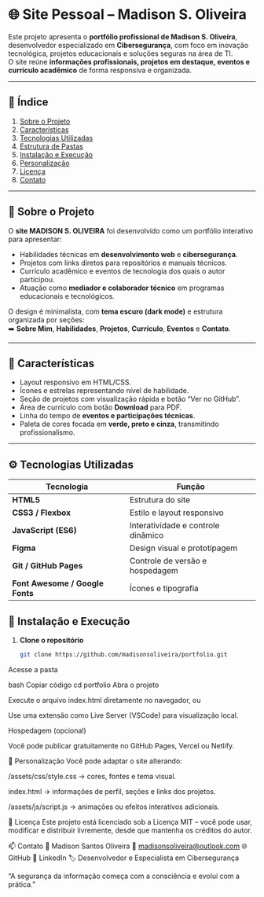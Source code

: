 # 🌐 Site Pessoal – Madison S. Oliveira

Este projeto apresenta o **portfólio profissional de Madison S. Oliveira**, desenvolvedor especializado em **Cibersegurança**, com foco em inovação tecnológica, projetos educacionais e soluções seguras na área de TI.  
O site reúne **informações profissionais, projetos em destaque, eventos e currículo acadêmico** de forma responsiva e organizada.

---

## 📄 Índice

1. [Sobre o Projeto](#sobre-o-projeto)  
2. [Características](#características)  
3. [Tecnologias Utilizadas](#tecnologias-utilizadas)  
4. [Estrutura de Pastas](#estrutura-de-pastas)  
5. [Instalação e Execução](#instalação-e-execução)  
6. [Personalização](#personalização)  
7. [Licença](#licença)  
8. [Contato](#contato)

---

## 🧩 Sobre o Projeto

O **site MADISON S. OLIVEIRA** foi desenvolvido como um portfólio interativo para apresentar:
- Habilidades técnicas em **desenvolvimento web** e **cibersegurança**.  
- Projetos com links diretos para repositórios e manuais técnicos.  
- Currículo acadêmico e eventos de tecnologia dos quais o autor participou.  
- Atuação como **mediador e colaborador técnico** em programas educacionais e tecnológicos.  

O design é minimalista, com **tema escuro (dark mode)** e estrutura organizada por seções:  
➡️ **Sobre Mim**, **Habilidades**, **Projetos**, **Currículo**, **Eventos** e **Contato**.

---

## 🧠 Características

- Layout responsivo em HTML/CSS.  
- Ícones e estrelas representando nível de habilidade.  
- Seção de projetos com visualização rápida e botão “Ver no GitHub”.  
- Área de currículo com botão **Download** para PDF.  
- Linha do tempo de **eventos e participações técnicas**.  
- Paleta de cores focada em **verde, preto e cinza**, transmitindo profissionalismo.  

---

## ⚙️ Tecnologias Utilizadas

| Tecnologia | Função |
|-------------|--------|
| **HTML5** | Estrutura do site |
| **CSS3 / Flexbox** | Estilo e layout responsivo |
| **JavaScript (ES6)** | Interatividade e controle dinâmico |
| **Figma** | Design visual e prototipagem |
| **Git / GitHub Pages** | Controle de versão e hospedagem |
| **Font Awesome / Google Fonts** | Ícones e tipografia |



## 🧰 Instalação e Execução

1. **Clone o repositório**
   ```bash
   git clone https://github.com/madisonsoliveira/portfolio.git
Acesse a pasta

bash
Copiar código
cd portfolio
Abra o projeto

Execute o arquivo index.html diretamente no navegador, ou

Use uma extensão como Live Server (VSCode) para visualização local.

Hospedagem (opcional)

Você pode publicar gratuitamente no GitHub Pages, Vercel ou Netlify.

🎨 Personalização
Você pode adaptar o site alterando:

/assets/css/style.css → cores, fontes e tema visual.

index.html → informações de perfil, seções e links dos projetos.

/assets/js/script.js → animações ou efeitos interativos adicionais.

🪪 Licença
Este projeto está licenciado sob a Licença MIT – você pode usar, modificar e distribuir livremente, desde que mantenha os créditos do autor.

📫 Contato
👤 Madison Santos Oliveira
📧 madisonsoliveira@outlook.com
🌐 GitHub
🔗 LinkedIn
🏷️ Desenvolvedor e Especialista em Cibersegurança

“A segurança da informação começa com a consciência e evolui com a prática.”


